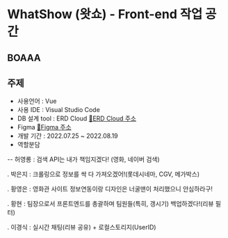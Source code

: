 WhatShow (왓쇼) - Front-end 작업 공간
=====
## BOAAA

주제
------
- 사용언어 : Vue
- 사용 IDE : Visual Studio Code
- DB 설계 tool : ERD Cloud [:link:ERD Cloud 주소](https://www.erdcloud.com/d/Jhbdz3qkTWXgCwCBY)
- Figma [:link:Figma 주소](https://www.figma.com/file/b4xJy7vWBSLwazV8ip7ppq/WhatShow?node-id=0%3A1)
- 개발 기간 : 2022.07.25 ~ 2022.08.19
- 역할분담

 -- 허영롱 : 검색 API는 내가 책임지겠다! (영화, 네이버 검색)

. 박은지 : 크롤링으로 정보를 싹 다 가져오겠어!(롯데시네마, CGV, 메가박스)

. 황영은 : 영화관 사이트 정보연동이랑 디자인은 너굴맨이 처리했으니 안심하라구!

. 황현 : 팀장으로서 프론트엔드를 총괄하며 팀원들(특히, 갱시기) 백업하겠다!(리뷰 필터)

. 이경식 : 실시간 채팅(리뷰 공유) + 로컬스토리지(UserID)
